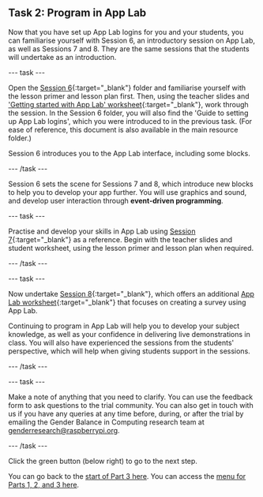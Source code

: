 ## Task 2: Program in App Lab
Now that you have set up App Lab logins for you and your students, you can familiarise yourself with Session 6, an introductory session on App Lab, as well as Sessions 7 and 8. They are the same sessions that the students will undertake as an introduction.

--- task ---

Open the [Session 6](https://ncce.io/xBrv1w){:target="_blank"} folder and familiarise yourself with the lesson primer and lesson plan first. Then, using the teacher slides and ['Getting started with App Lab' worksheet](https://ncce.io/zeQYMr){:target="_blank"}, work through the session. In the Session 6 folder, you will also find the 'Guide to setting up App Lab logins', which you were introduced to in the previous task. (For ease of reference, this document is also available in the main resource folder.) 

Session 6 introduces you to the App Lab interface, including some blocks.

--- /task ---

Session 6 sets the scene for Sessions 7 and 8, which introduce new blocks to help you to develop your app further. You will use graphics and sound, and develop user interaction through **event-driven programming**.

--- task ---

Practise and develop your skills in App Lab using [Session 7](https://ncce.io/LZPVu7){:target="_blank"} as a reference. Begin with the teacher slides and student worksheet, using the lesson primer and lesson plan when required. 

--- /task ---

--- task ---

Now undertake [Session 8](https://ncce.io/sWbgon){:target="_blank"}, which offers an additional [App Lab worksheet](https://ncce.io/gyNQ8y){:target="_blank"} that focuses on creating a survey using App Lab.

Continuing to program in App Lab will help you to develop your subject knowledge, as well as your confidence in delivering live demonstrations in class. You will also have experienced the sessions from the students' perspective, which will help when giving students support in the sessions. 

--- /task ---

--- task ---

Make a note of anything that you need to clarify. You can use the feedback form to ask questions to the trial community. You can also get in touch with us if you have any queries at any time before, during, or after the trial by emailing the Gender Balance in Computing research team at [genderresearch@raspberrypi.org](genderresearch@raspberrypi.org).

--- /task ---

Click the green button (below right) to go to the next step.

You can go back to the [start of Part 3 here](https://projects.raspberrypi.org/en/projects/Year8-RelevanceTraining-Part3-GBICi4). 
You can access the [menu for Parts 1, 2, and 3 here](https://projects.raspberrypi.org/en/pathways/year8-relevancetraining-gbici4).
